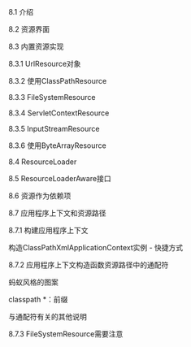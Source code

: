 8.1 介绍

8.2 资源界面

8.3 内置资源实现

8.3.1 UrlResource对象

8.3.2 使用ClassPathResource

8.3.3 FileSystemResource

8.3.4 ServletContextResource

8.3.5 InputStreamResource

8.3.6 使用ByteArrayResource

8.4 ResourceLoader

8.5 ResourceLoaderAware接口

8.6 资源作为依赖项

8.7 应用程序上下文和资源路径

8.7.1 构建应用程序上下文

构造ClassPathXmlApplicationContext实例 - 快捷方式

8.7.2 应用程序上下文构造函数资源路径中的通配符

蚂蚁风格的图案

classpath \*：前缀

与通配符有关的其他说明

8.7.3 FileSystemResource需要注意

